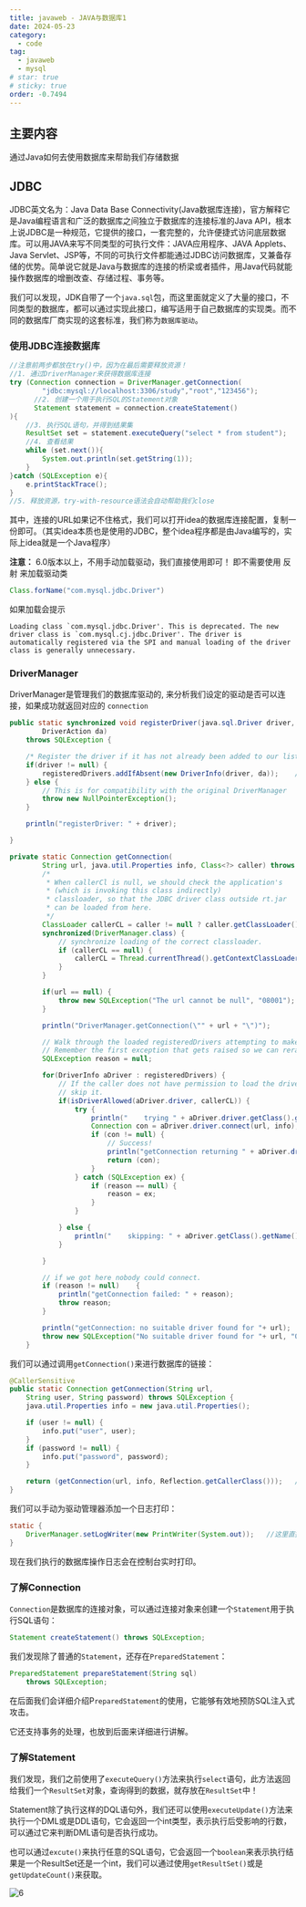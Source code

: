 ```yaml
---
title: javaweb - JAVA与数据库1
date: 2024-05-23
category:
  - code
tag:
  - javaweb
  - mysql
# star: true
# sticky: true
order: -0.7494
---
```


## 主要内容

通过Java如何去使用数据库来帮助我们存储数据

## JDBC

JDBC英文名为：Java Data Base Connectivity(Java数据库连接)，官方解释它是Java编程语言和广泛的数据库之间独立于数据库的连接标准的Java API，根本上说JDBC是一种规范，它提供的接口，一套完整的，允许便捷式访问底层数据库。可以用JAVA来写不同类型的可执行文件：JAVA应用程序、JAVA Applets、Java Servlet、JSP等，不同的可执行文件都能通过JDBC访问数据库，又兼备存储的优势。简单说它就是Java与数据库的连接的桥梁或者插件，用Java代码就能操作数据库的增删改查、存储过程、事务等。

我们可以发现，JDK自带了一个`java.sql`包，而这里面就定义了大量的接口，不同类型的数据库，都可以通过实现此接口，编写适用于自己数据库的实现类。而不同的数据库厂商实现的这套标准，我们称为`数据库驱动`。

### 使用JDBC连接数据库

```java
//注意前两步都放在try()中，因为在最后需要释放资源！
//1. 通过DriverManager来获得数据库连接
try (Connection connection = DriverManager.getConnection(
        "jdbc:mysql://localhost:3306/study","root","123456");
      //2. 创建一个用于执行SQL的Statement对象
      Statement statement = connection.createStatement()
){
    //3. 执行SQL语句，并得到结果集
    ResultSet set = statement.executeQuery("select * from student");
    //4. 查看结果
    while (set.next()){
        System.out.println(set.getString(1));
    }
}catch (SQLException e){
    e.printStackTrace();
}
//5. 释放资源，try-with-resource语法会自动帮助我们close
```

其中，连接的URL如果记不住格式，我们可以打开idea的数据库连接配置，复制一份即可。（其实idea本质也是使用的JDBC，整个idea程序都是由Java编写的，实际上idea就是一个Java程序）

**注意：** 6.0版本以上，不用手动加载驱动，我们直接使用即可！
即不需要使用 反射 来加载驱动类

```java
Class.forName("com.mysql.jdbc.Driver")
```

如果加载会提示

```
Loading class `com.mysql.jdbc.Driver'. This is deprecated. The new driver class is `com.mysql.cj.jdbc.Driver'. The driver is automatically registered via the SPI and manual loading of the driver class is generally unnecessary.
```

### DriverManager

DriverManager是管理我们的数据库驱动的, 来分析我们设定的驱动是否可以连接，如果成功就返回对应的 `connection`

```java
public static synchronized void registerDriver(java.sql.Driver driver,
        DriverAction da)
    throws SQLException {

    /* Register the driver if it has not already been added to our list */
    if(driver != null) {
        registeredDrivers.addIfAbsent(new DriverInfo(driver, da));    //在刚启动时，mysql实现的驱动会被加载，我们可以断点调试一下。
    } else {
        // This is for compatibility with the original DriverManager
        throw new NullPointerException();
    }

    println("registerDriver: " + driver);

}
```

```java
private static Connection getConnection(
        String url, java.util.Properties info, Class<?> caller) throws SQLException {
        /*
         * When callerCl is null, we should check the application's
         * (which is invoking this class indirectly)
         * classloader, so that the JDBC driver class outside rt.jar
         * can be loaded from here.
         */
        ClassLoader callerCL = caller != null ? caller.getClassLoader() : null;
        synchronized(DriverManager.class) {
            // synchronize loading of the correct classloader.
            if (callerCL == null) {
                callerCL = Thread.currentThread().getContextClassLoader();
            }
        }

        if(url == null) {
            throw new SQLException("The url cannot be null", "08001");
        }

        println("DriverManager.getConnection(\"" + url + "\")");

        // Walk through the loaded registeredDrivers attempting to make a connection.
        // Remember the first exception that gets raised so we can reraise it.
        SQLException reason = null;

        for(DriverInfo aDriver : registeredDrivers) {
            // If the caller does not have permission to load the driver then
            // skip it.
            if(isDriverAllowed(aDriver.driver, callerCL)) {
                try {
                    println("    trying " + aDriver.driver.getClass().getName());
                    Connection con = aDriver.driver.connect(url, info);
                    if (con != null) {
                        // Success!
                        println("getConnection returning " + aDriver.driver.getClass().getName());
                        return (con);
                    }
                } catch (SQLException ex) {
                    if (reason == null) {
                        reason = ex;
                    }
                }

            } else {
                println("    skipping: " + aDriver.getClass().getName());
            }

        }

        // if we got here nobody could connect.
        if (reason != null)    {
            println("getConnection failed: " + reason);
            throw reason;
        }

        println("getConnection: no suitable driver found for "+ url);
        throw new SQLException("No suitable driver found for "+ url, "08001");
    }
```

我们可以通过调用`getConnection()`来进行数据库的链接：

```java
@CallerSensitive
public static Connection getConnection(String url,
    String user, String password) throws SQLException {
    java.util.Properties info = new java.util.Properties();

    if (user != null) {
        info.put("user", user);
    }
    if (password != null) {
        info.put("password", password);
    }

    return (getConnection(url, info, Reflection.getCallerClass()));   //内部有实现
}
```

我们可以手动为驱动管理器添加一个日志打印：

```java
static {
    DriverManager.setLogWriter(new PrintWriter(System.out));   //这里直接设定为控制台输出
}
```

现在我们执行的数据库操作日志会在控制台实时打印。

### 了解Connection

`Connection`是数据库的连接对象，可以通过连接对象来创建一个`Statement`用于执行SQL语句：

```java
Statement createStatement() throws SQLException;
```

我们发现除了普通的`Statement`，还存在`PreparedStatement`：

```java
PreparedStatement prepareStatement(String sql)
    throws SQLException;
```

在后面我们会详细介绍P`reparedStatement`的使用，它能够有效地预防SQL注入式攻击。

它还支持事务的处理，也放到后面来详细进行讲解。

### 了解Statement

我们发现，我们之前使用了`executeQuery()`方法来执行`select`语句，此方法返回给我们一个`ResultSet`对象，查询得到的数据，就存放在`ResultSet`中！

Statement除了执行这样的DQL语句外，我们还可以使用`executeUpdate()`方法来执行一个DML或是DDL语句，它会返回一个int类型，表示执行后受影响的行数，可以通过它来判断DML语句是否执行成功。

也可以通过`excute()`来执行任意的SQL语句，它会返回一个`boolean`来表示执行结果是一个ResultSet还是一个int，我们可以通过使用`getResultSet()`或是`getUpdateCount()`来获取。

![6](../../img/javaweb/6.png)